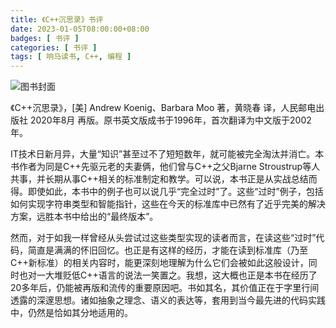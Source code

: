 ```yaml
---
title: 《C++沉思录》书评
date: 2023-01-05T08:00:00+08:00
badges: [ 书评 ]
categories: [ 书评 ]
tags: [ 响马读书, C++, 编程 ]
---
```


<div class="p-3 text-center">
  <img class="img-fluid" src="/images/2023/0105/book-cover.png" alt="图书封面" style="max-width:400px; max-height:400px;">
</div>

《C++沉思录》，[美] Andrew Koenig、Barbara Moo 著，黄晓春 译，人民邮电出版社 2020年8月 再版。原书英文版成书于1996年，首次翻译为中文版于2002年。

IT技术日新月异，大量“知识”甚至过不了短短数年，就可能被完全淘汰并消亡。本书作者为同是C++先驱元老的夫妻俩，他们曾与C++之父Bjarne Stroustrup等人共事，并长期从事C++相关的标准制定和教学。可以说，本书正是从实战总结而得。即使如此，本书中的例子也可以说几乎“完全过时”了。这些“过时”例子，包括如何实现字符串类型和智能指针，这些在今天的标准库中已然有了近乎完美的解决方案，远胜本书中给出的“最终版本”。

然而，对于如我一样曾经从头尝试过这些类型实现的读者而言，在读这些“过时”代码，简直是满满的怀旧回忆。也正是有这样的经历，才能在读到标准库（乃至C++新标准）的相关内容时，能更深刻地理解为什么它们会被如此这般设计，同时也对一大堆贬低C++语言的说法一笑置之。我想，这大概也正是本书在经历了20多年后，仍能被再版和流传的重要原因吧。书如其名，其价值正在于字里行间透露的深邃思想。诸如抽象之理念、语义的表达等，套用到当今最先进的代码实践中，仍然是恰如其分地适用的。
